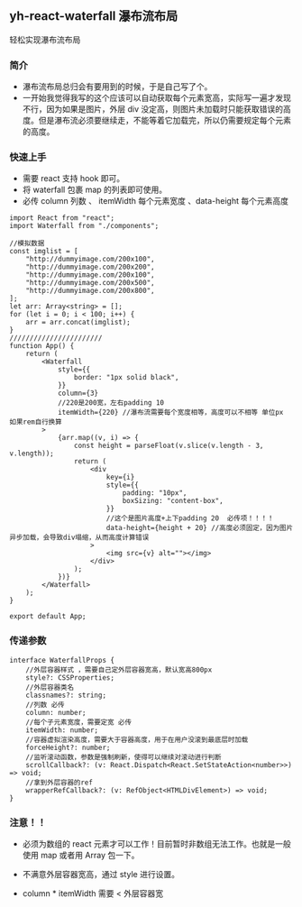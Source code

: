 ## yh-react-waterfall 瀑布流布局

轻松实现瀑布流布局

### 简介

-   瀑布流布局总归会有要用到的时候，于是自己写了个。
-   一开始我觉得我写的这个应该可以自动获取每个元素宽高，实际写一遍才发现不行，因为如果是图片，外层 div 没定高，则图片未加载时只能获取错误的高度。但是瀑布流必须要继续走，不能等着它加载完，所以仍需要规定每个元素的高度。

### 快速上手

-   需要 react 支持 hook 即可。
-   将 waterfall 包裹 map 的列表即可使用。
-   必传 column 列数 、 itemWidth 每个元素宽度 、data-height 每个元素高度

```tsx
import React from "react";
import Waterfall from "./components";

//模拟数据
const imglist = [
	"http://dummyimage.com/200x100",
	"http://dummyimage.com/200x200",
	"http://dummyimage.com/200x100",
	"http://dummyimage.com/200x500",
	"http://dummyimage.com/200x800",
];
let arr: Array<string> = [];
for (let i = 0; i < 100; i++) {
	arr = arr.concat(imglist);
}
///////////////////////
function App() {
	return (
		<Waterfall
			style={{
				border: "1px solid black",
			}}
			column={3}
			//220是200宽，左右padding 10
			itemWidth={220} //瀑布流需要每个宽度相等，高度可以不相等 单位px 如果rem自行换算
		>
			{arr.map((v, i) => {
				const height = parseFloat(v.slice(v.length - 3, v.length));
				return (
					<div
						key={i}
						style={{
							padding: "10px",
							boxSizing: "content-box",
						}}
						//这个是图片高度+上下padding 20  必传项！！！！
						data-height={height + 20} //高度必须固定，因为图片异步加载，会导致div塌缩，从而高度计算错误
					>
						<img src={v} alt=""></img>
					</div>
				);
			})}
		</Waterfall>
	);
}

export default App;
```

### 传递参数

```tsx
interface WaterfallProps {
	//外层容器样式 ，需要自己定外层容器宽高，默认宽高800px
	style?: CSSProperties;
	//外层容器类名
	classnames?: string;
	//列数 必传
	column: number;
	//每个子元素宽度，需要定宽 必传
	itemWidth: number;
	//容器虚拟渲染高度，需要大于容器高度，用于在用户没滚到最底层时加载
	forceHeight?: number;
	//监听滚动函数，参数是强制刷新，使得可以继续对滚动进行判断
	scrollCallback?: (v: React.Dispatch<React.SetStateAction<number>>) => void;
	//拿到外层容器的ref
	wrapperRefCallback?: (v: RefObject<HTMLDivElement>) => void;
}
```

### 注意！！

-   必须为数组的 react 元素才可以工作！目前暂时非数组无法工作。也就是一般使用 map 或者用 Array 包一下。

-   不满意外层容器宽高，通过 style 进行设置。

-   column \* itemWidth 需要 < 外层容器宽
